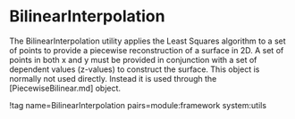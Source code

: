 # BilinearInterpolation

The BilinearInterpolation utility applies the Least Squares algorithm to a set of points to provide a piecewise reconstruction
of a surface in 2D. A set of points in both x and y must be provided in conjunction with a set of dependent values (z-values)
to construct the surface. This object is normally not used directly. Instead it is used through the [PiecewiseBilinear.md] object.

!tag name=BilinearInterpolation pairs=module:framework system:utils
